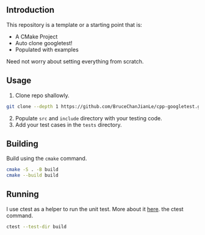 ## Introduction

This repository is a template or a starting point that is:
- A CMake Project
- Auto clone googletest!
- Populated with examples

Need not worry about setting everything from scratch.

## Usage

1. Clone repo shallowly.
```bash
git clone --depth 1 https://github.com/BruceChanJianLe/cpp-googletest.git
```
2. Populate `src` and `include` directory with your testing code.
3. Add your test cases in the `tests` directory.

## Building

Build using the `cmake` command.  
```bash
cmake -S . -B build
cmake --build build
```

## Running

I use ctest as a helper to run the unit test.
More about it [here](https://github.com/BruceChanJianLe/ctest).
the ctest command.

```bash
ctest --test-dir build
```

